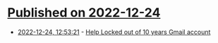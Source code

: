 # [Published on 2022-12-24](index.md)

* [2022-12-24, 12:53:21](https://news.ycombinator.com/item?id=34116361) - [Help Locked out of 10 years Gmail account](https://news.ycombinator.com/item?id=34116361)
